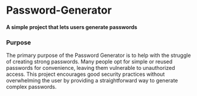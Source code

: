 # Password-Generator
#### A simple project that lets users generate passwords
### Purpose

The primary purpose of the Password Generator is to help with the struggle of creating strong passwords. Many people opt for simple or reused passwords for convenience, leaving them vulnerable to unauthorized access. This project encourages good security practices without overwhelming the user by providing a straightforward way to generate complex passwords.
